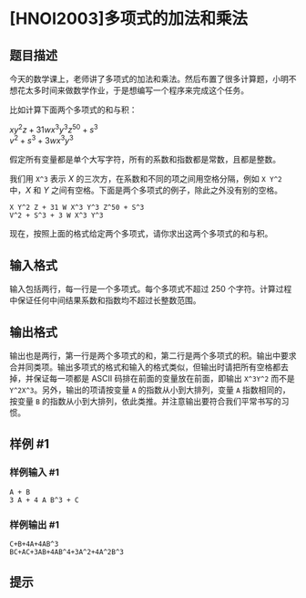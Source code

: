 # [HNOI2003]多项式的加法和乘法

## 题目描述

今天的数学课上，老师讲了多项式的加法和乘法。然后布置了很多计算题，小明不想花太多时间来做数学作业，于是想编写一个程序来完成这个任务。

比如计算下面两个多项式的和与积：

$xy^2z+31wx^3y^3z^{50}+s^3$  
$v^2+s^3+3wx^3y^3$

假定所有变量都是单个大写字符，所有的系数和指数都是常数，且都是整数。

我们用 `X^3` 表示 $X$ 的三次方，在系数和不同的项之间用空格分隔，例如 `X Y^2` 中，$X$ 和 $Y$ 之间有空格。下面是两个多项式的例子，除此之外没有别的空格。

`X Y^2 Z + 31 W X^3 Y^3 Z^50 + S^3`  
`V^2 + S^3 + 3 W X^3 Y^3`

现在，按照上面的格式给定两个多项式，请你求出这两个多项式的和与积。

## 输入格式

输入包括两行，每一行是一个多项式。每个多项式不超过 $250$ 个字符。计算过程中保证任何中间结果系数和指数均不超过长整数范围。

## 输出格式

输出也是两行，第一行是两个多项式的和，第二行是两个多项式的积。输出中要求合并同类项。输出多项式的格式和输入的格式类似，但输出时请把所有空格都去掉，并保证每一项都是 ASCII 码排在前面的变量放在前面，即输出 `X^3Y^2` 而不是 `Y^2X^3`。另外，输出的项请按变量 `A` 的指数从小到大排列，变量 `A` 指数相同的，按变量 `B` 的指数从小到大排列，依此类推。并注意输出要符合我们平常书写的习惯。

## 样例 #1

### 样例输入 #1
```
A + B 									
3 A + 4 A B^3 + C
```

### 样例输出 #1

```
C+B+4A+4AB^3
BC+AC+3AB+4AB^4+3A^2+4A^2B^3
```

## 提示


